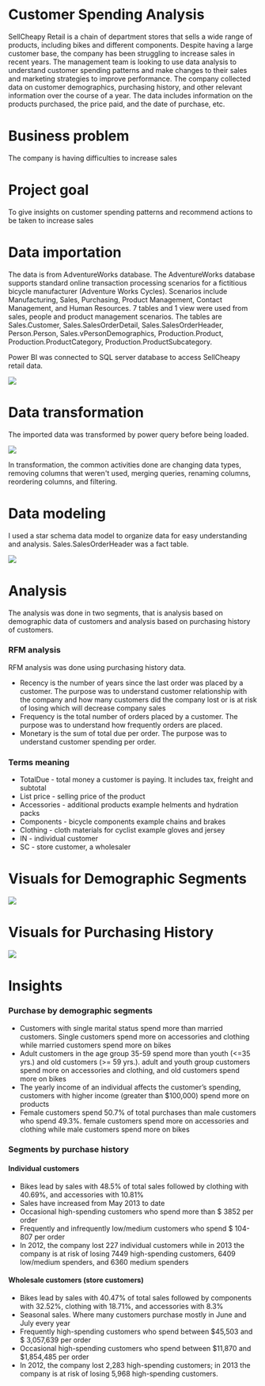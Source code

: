 # Customer Spending Analysis
SellCheapy Retail is a chain of department stores that sells a wide range of products, including bikes and different components. Despite having a large customer base, the company has been struggling to increase sales in recent years. The management team is looking to use data analysis to understand customer spending patterns and make changes to their sales and marketing strategies to improve performance. The company collected data on customer demographics, purchasing history, and other relevant information over the course of a year. The data includes information on the products purchased, the price paid, and the date of purchase, etc.

# Business problem
The company is having difficulties to increase sales

# Project goal
To give insights on customer spending patterns and recommend actions to be taken to increase sales

# Data importation
The data is from AdventureWorks database. The AdventureWorks database supports standard online transaction processing scenarios for a fictitious bicycle manufacturer (Adventure Works Cycles). Scenarios include Manufacturing, Sales, Purchasing, Product Management, Contact Management, and Human Resources. 7 tables and 1 view were used from sales, people and product management scenarios. The tables are Sales.Customer, Sales.SalesOrderDetail, Sales.SalesOrderHeader, Person.Person, Sales.vPersonDemographics, Production.Product, Production.ProductCategory, Production.ProductSubcategory. 

Power BI was connected to SQL server database to access SellCheapy retail data.

![](importation.jpg)

# Data transformation
The imported data was transformed by power query before being loaded. 

![](transform.jpg)

In transformation, the common activities done are changing data types, removing columns that weren't used, merging queries, renaming columns, reordering columns, and filtering. 

# Data modeling
I used a star schema data model to organize data for easy understanding and analysis. Sales.SalesOrderHeader was a fact table.

![](Modelling.jpg)

# Analysis
The analysis was done in two segments, that is analysis based on demographic data of customers and analysis based on purchasing history of customers. 

### RFM analysis
RFM analysis was done using purchasing history data.
* Recency is the number of years since the last order was placed by a customer. The purpose was to understand customer relationship with the company and how many customers did the company lost or is at risk of losing which will decrease company sales
* Frequency is the total number of orders placed by a customer. The purpose was to understand how frequently orders are placed.
* Monetary is the sum of total due per order. The purpose was to understand customer spending per order. 

### Terms meaning
* TotalDue - total money a customer is paying. It includes tax, freight and subtotal
* List price - selling price of the product
* Accessories - additional products example helments and hydration packs 
* Components - bicycle components example chains and brakes
* Clothing - cloth materials for cyclist example gloves and jersey
* IN - individual customer
* SC - store customer, a wholesaler

# Visuals for Demographic Segments

![](demographic.jpg)

# Visuals for Purchasing History

![](purchase_history.jpg)

# Insights
### Purchase by demographic segments
* Customers with single marital status spend more than married customers. Single customers spend more on accessories and clothing while married customers spend more on bikes
* Adult customers in the age group 35-59 spend more than youth (<=35 yrs.) and old customers (>= 59 yrs.). adult and youth group customers spend more on accessories and clothing, and old customers spend more on bikes
* The yearly income of an individual affects the customer’s spending, customers with higher income (greater than $100,000) spend more on products
* Female customers spend 50.7% of total purchases than male customers who spend 49.3%. female customers spend more on accessories and clothing while male customers spend more on bikes

### Segments by purchase history
#### Individual customers
* Bikes lead by sales with 48.5% of total sales followed by clothing with 40.69%, and accessories with 10.81%
* Sales have increased from May 2013 to date
* Occasional high-spending customers who spend more than $ 3852 per order
* Frequently and infrequently low/medium customers who spend $ 104-807 per order
* In 2012, the company lost 227 individual customers while in 2013 the company is at risk of losing 7449 high-spending customers, 6409 low/medium spenders, and 6360 medium spenders 

#### Wholesale customers (store customers)
* Bikes lead by sales with 40.47% of total sales followed by components with 32.52%, clothing with 18.71%, and accessories with 8.3%
* Seasonal sales. Where many customers purchase mostly in June and July every year
* Frequently high-spending customers who spend between $45,503 and $ 3,057,639 per order
* Occasional high-spending customers who spend between $11,870 and $1,854,485 per order
* In 2012, the company lost 2,283 high-spending customers; in 2013 the company is at risk of losing 5,968 high-spending customers.




